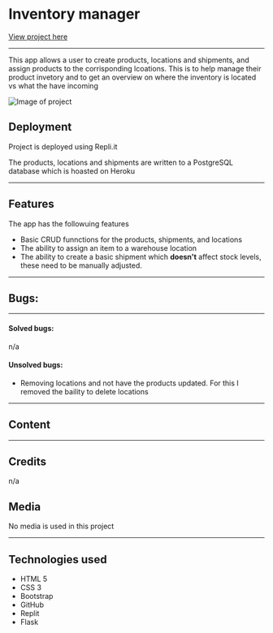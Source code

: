 # Inventory manager

[View project here](https://inventory-manager.sullie.repl.co/)

---
This app allows a user to create products, locations and shipments, and assign products to the corrisponding lcoations. This is to help manage their product invetory and to get an overview on where the inventory is located vs what the have incoming

![Image of project](https://i.imgur.com/BYHBeQh.png)

## Deployment

Project is deployed using Repli.it

The products, locations and shipments are written to a PostgreSQL database which is hoasted on Heroku

---

## Features
The app has the followuing features

- Basic CRUD funnctions for the products, shipments, and locations
- The ability to assign an item to a warehouse location 
- The ability to create a basic shipment which **doesn't** affect stock levels, these need to be manually adjusted. 


---

## Bugs:

---

#### Solved bugs:
n/a
#### Unsolved bugs:
- Removing locations and not have the products updated. For this I removed the baility to delete locations
---

## Content

---

## Credits
n/a
## Media

No media is used in this project

---

## Technologies used

- HTML 5
- CSS 3
- Bootstrap
- GitHub
- Replit
- Flask